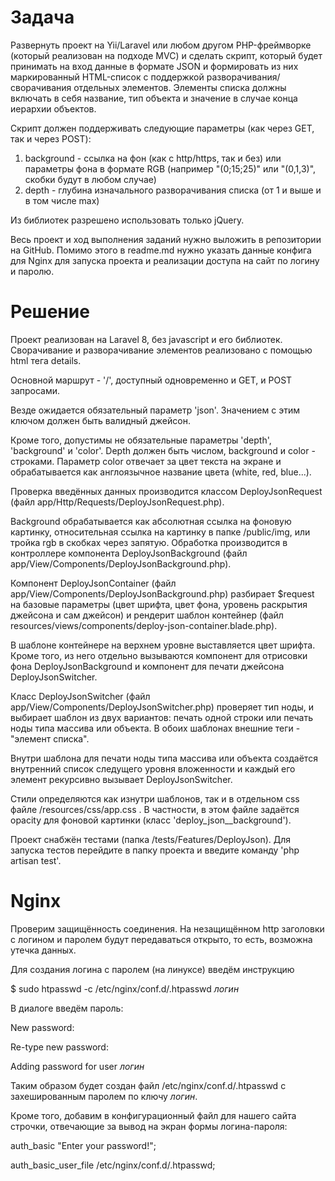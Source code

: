 # Задача

Развернуть проект на Yii/Laravel или любом другом PHP-фреймворке (который реализован на подходе MVC) и сделать скрипт, который будет принимать на вход данные в формате JSON и формировать из них маркированный HTML-список с поддержкой разворачивания/сворачивания отдельных элементов. Элементы списка должны включать в себя название, тип объекта и значение в случае конца иерархии объектов.

Скрипт должен поддерживать следующие параметры (как через GET, так и через POST):
1) background - ссылка на фон (как с http/https, так и без) или параметры фона в формате RGB (например "(0;15;25)" или "(0,1,3)", скобки будут в любом случае)
2) depth - глубина изначального разворачивания списка (от 1 и выше и в том числе max)

Из библиотек разрешено использовать только jQuery.

Весь проект и ход выполнения заданий нужно выложить в репозитории на GitHub. Помимо этого в readme.md нужно указать данные конфига для Nginx для запуска проекта и реализации доступа на сайт по логину и паролю.

# Решение

Проект реализован на Laravel 8, без javascript и его библиотек. Сворачивание и разворачивание элементов реализовано с помощью html тега details.

Основной маршрут - '/', доступный одновременно и GET, и POST запросами.

Везде ожидается обязательный параметр 'json'. Значением с этим ключом должен быть валидный джейсон.

Кроме того, допустимы не обязательные параметры 'depth', 'background' и 'color'. Depth должен быть числом, background и color - строками. Параметр color отвечает за цвет текста на экране и обрабатывается как англоязычное название цвета (white, red, blue...).

Проверка введённых данных производится классом DeployJsonRequest (файл app/Http/Requests/DeployJsonRequest.php).

Background обрабатывается как абсолютная ссылка на фоновую картинку, относительная ссылка на картинку в папке /public/img, или тройка rgb в скобках через запятую. Обработка производится в контроллере компонента DeployJsonBackground (файл app/View/Components/DeployJsonBackground.php).

Компонент DeployJsonContainer (файл app/View/Components/DeployJsonBackground.php) разбирает $request на базовые параметры (цвет шрифта, цвет фона, уровень раскрытия джейсона и сам джейсон) и рендерит шаблон контейнер (файл resources/views/components/deploy-json-container.blade.php). 

В шаблоне контейнере на верхнем уровне выставляется цвет шрифта. Кроме того, из него отдельно вызываются компонент для отрисовки фона DeployJsonBackground и компонент для печати джейсона DeployJsonSwitcher.

Класс DeployJsonSwitcher (файл app/View/Components/DeployJsonSwitcher.php) проверяет тип ноды, и выбирает шаблон из двух вариантов: печать одной строки или печать ноды типа массива или объекта. В обоих шаблонах внешние теги - "элемент списка". 

Внутри шаблона для печати ноды типа массива или объекта создаётся внутренний список следущего уровня вложенности и каждый его элемент рекурсивно вызывает DeployJsonSwitcher.

Стили определяются как изнутри шаблонов, так и в отдельном css файле /resources/css/app.css . В частности, в этом файле задаётся opacity для фоновой картинки (класс 'deploy_json__background'). 

Проект снабжён тестами (папка /tests/Features/DeployJson). Для запуска тестов перейдите в папку проекта и введите команду 'php artisan test'.

# Nginx

Проверим защищённость соединения. На незащищённом http заголовки с логином и паролем будут передаваться открыто, то есть, возможна утечка данных.

Для создания логина с паролем (на линуксе) введём инструкцию

$ sudo htpasswd -c /etc/nginx/conf.d/.htpasswd _логин_

В диалоге введём пароль:

New password: 

Re-type new password: 

Adding password for user _логин_

Таким образом будет создан файл /etc/nginx/conf.d/.htpasswd с захешированным паролем по ключу _логин_.

Кроме того, добавим в конфигурационный файл для нашего сайта строчки, отвечающие за вывод на экран формы логина-пароля:

auth_basic "Enter your password!";

auth_basic_user_file /etc/nginx/conf.d/.htpasswd;
